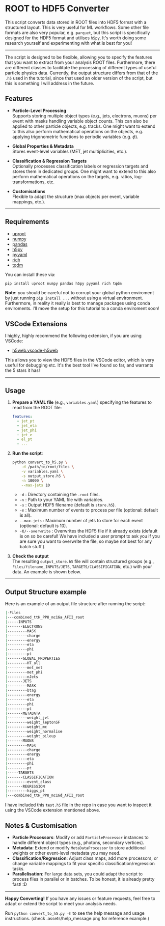 # ROOT to HDF5 Converter
This script converts data stored in ROOT files into HDF5 format with a structured layout. This is very useful for ML workflows. Some other file formats are also very popular, e.g. `parquet`, but this script is specifically designed for the HDF5 format and utilises `h5py`. It's worth doing some research yourself and experimenting with what is best for you!

---
The script is designed to be flexible, allowing you to specify the features that you want to extract from your analysis ROOT files. Furthermore, there are different classes to facilitate the processing of different types of useful particle physics data. Currently, the output structure differs from that of the `.h5` used in the tutorial, since that used an older version of the script, but this is something I will address in the future.

## Features

- **Particle-Level Processing**  
  Supports storing multiple object types (e.g., jets, electrons, muons) per event with masks handling variable object counts. This can also be applied to other particle objects, e.g. tracks. One might want to extend to this also perform mathematical operations on the objects, e.g. applying trigonometric functions to periodic variables (e.g. $\phi$).
  
- **Global Properties & Metadata**  
  Stores event-level variables (MET, jet multiplicities, etc.).
  
- **Classification & Regression Targets**  
  Optionally processes classification labels or regression targets and stores them in dedicated groups. One might want to extend to this also perform mathematical operations on the targets, e.g. ratios, log-transformations, etc.

- **Customisations**  
  Flexible to adapt the structure (max objects per event, variable mappings, etc.).

---

## Requirements  
- [uproot](https://github.com/scikit-hep/uproot4)  
- [numpy](https://numpy.org)  
- [pandas](https://pandas.pydata.org/)  
- [h5py](https://www.h5py.org/)  
- [pyyaml](https://pyyaml.org/)  
- [rich](https://github.com/Textualize/rich)  
- [tqdm](https://github.com/tqdm/tqdm)  

You can install these via:
```bash
pip install uproot numpy pandas h5py pyyaml rich tqdm
```
**Note:** you should be careful not to corrupt your global python enviroment by just running `pip install ...` without using a virtual environment. Furthermore, in reality it really is best to manage packages using conda enviroments. I'll move the setup for this tutorial to a conda enviroment soon!

## VSCode Extensions

I highly, highly recommend the following extension, if you are using VSCode:
- [h5web.vscode-h5web](https://marketplace.visualstudio.com/items?itemName=h5web.vscode-h5web)

This allows you to view the HDF5 files in the VSCode editor, which is very useful for debugging etc. It's the best tool I've found so far, and warrants the 5 stars it has!

---

## Usage

1. **Prepare a YAML file** (e.g., `variables.yaml`) specifying the features to read from the ROOT file:
   ```yaml
   features:
     - jet_pt
     - jet_eta
     - jet_phi
     - jet_e
     - el_pt
     - ...
   ```

2. **Run the script**:
   ```bash
   python convert_to_h5.py \
       -d /path/to/root/files \
       -v variables.yaml \
       -s output_store.h5 \
       -n 10000 \
       --max-jets 10
   ```
   - `-d`  : Directory containing the `.root` files.  
   - `-v`  : Path to your YAML file with variables.  
   - `-s`  : Output HDF5 filename (default is `store.h5`).  
   - `-n`  : Maximum number of events to process per file (optional: default is all).  
   - `--max-jets` : Maximum number of jets to store for each event (optional: default is 10).  
   - `-O/--overwrite` : Overwrites the HDF5 file if it already exists (default is on so be careful! We have included a user prompt to ask you if you are sure you want to overwrite the file, so maybe not best for any batch stuff.).

3. **Check the output**  
   The resulting `output_store.h5` file will contain structured groups (e.g., `Files/filename_INPUTS/JETS`, `TARGETS/CLASSIFICATION`, etc.) with your data. An example is shown below.

---
## Output Structure example

Here is an example of an output file structure after running the script:

```bash
|-Files                         
|---combined_ttH_PP8_mc16a_AFII_root
|-----INPUTS                    
|-------ELECTRONS               
|---------MASK                  
|---------charge                
|---------energy                
|---------eta                   
|---------phi                   
|---------pt                    
|-------GLOBAL_PROPERTIES       
|---------HT_all                
|---------met_met               
|---------met_phi               
|---------nJets                 
|-------JETS                    
|---------MASK                  
|---------btag                  
|---------energy                
|---------eta                   
|---------phi                   
|---------pt                    
|-------METADATA                
|---------weight_jvt            
|---------weight_leptonSF       
|---------weight_mc             
|---------weight_normalise      
|---------weight_pileup         
|-------MUONS                   
|---------MASK                  
|---------charge                
|---------energy                
|---------eta                   
|---------phi                   
|---------pt                    
|-----TARGETS                   
|-------CLASSIFICATION          
|---------event_class           
|-------REGRESSION              
|---------higgs_pt              
|---combined_ttH_PP8_mc16d_AFII_root
```
I have included this `test.h5` file in the repo in case you want to inspect it using the VSCode extension mentioned above.

## Notes & Customisation

- **Particle Processors**: Modify or add `ParticleProcessor` instances to handle different object types (e.g., photons, secondary vertices).  
- **Metadata**: Extend or modify `MetaDataProcessor` to store additional weights or other event-level metadata you may need.  
- **Classification/Regression**: Adjust class maps, add more processors, or change variable mappings to fit your specific classification/regression tasks.
- **Parallelisation**: For large data sets, you could adapt the script to process files in parallel or in batches. To be honest, it is already pretty fast! :D

---

**Happy Converting!** If you have any issues or feature requests, feel free to adapt or extend the script to meet your analysis needs.

Run `python convert_to_h5.py -h` to see the help message and usage instructions. (check .assets/help_message.png for reference example.)